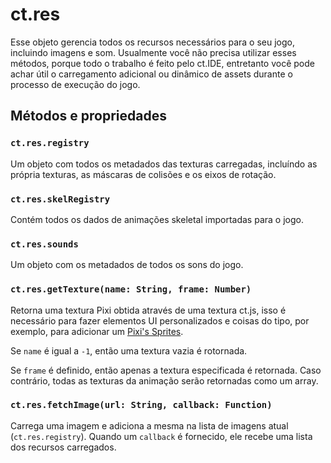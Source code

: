 # ct.res

Esse objeto gerencia todos os recursos necessários para o seu jogo, incluindo imagens e som. Usualmente você não precisa utilizar esses métodos, porque todo o trabalho é feito pelo ct.IDE, entretanto você pode achar útil o carregamento adicional ou dinâmico de assets durante o processo de execução do jogo.

## Métodos e propriedades

### `ct.res.registry`

 Um objeto com todos os metadados das texturas carregadas, incluíndo as própria texturas, as máscaras de colisões e os eixos de rotação.

### `ct.res.skelRegistry`

Contém todos os dados de animações skeletal importadas para o jogo.

### `ct.res.sounds`

Um objeto com os metadados de todos os sons do jogo.

### `ct.res.getTexture(name: String, frame: Number)`

Retorna uma textura Pixi obtida através de uma textura ct.js, isso é necessário para fazer elementos UI personalizados e coisas do tipo, por exemplo, para adicionar um [Pixi's Sprites](http://pixijs.download/release/docs/PIXI.Sprite.html).

Se `name` é igual a `-1`, então uma textura vazia é rotornada.

Se `frame` é definido, então apenas a textura especificada é retornada. Caso contrário, todas as texturas da animação serão retornadas como um array.

### `ct.res.fetchImage(url: String, callback: Function)`

Carrega uma imagem e adiciona a mesma na lista de imagens atual (`ct.res.registry`). Quando um `callback` é fornecido, ele recebe uma lista dos recursos carregados.
